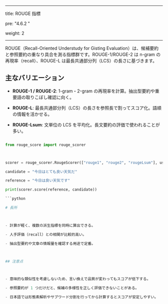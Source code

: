 ﻿---

title: ROUGE 指標

pre: "4.6.2 "

weight: 2

---



ROUGE（Recall-Oriented Understudy for Gisting Evaluation）は、候補要約と参照要約の重なり具合を測る指標群です。ROUGE-1/ROUGE-2 は n-gram の再現率（recall）、ROUGE-L は最長共通部分列（LCS）の長さに基づきます。



## 主なバリエーション



- **ROUGE-1 / ROUGE-2**: 1-gram・2-gram の再現率を計算。抽出型要約や重要語の取りこぼし確認に向く。

- **ROUGE-L**: 最長共通部分列（LCS）の長さを参照長で割ってスコア化。語順の情報を活かせる。

- **ROUGE-Lsum**: 文単位の LCS を平均化。長文要約の評価で使われることが多い。



```python

from rouge_score import rouge_scorer



scorer = rouge_scorer.RougeScorer(["rouge1", "rouge2", "rougeLsum"], use_stemmer=True)

candidate = "今日はとても良い天気だ"

reference = "今日は良い天気です"

print(scorer.score(reference, candidate))

```python

# 長所



- 計算が軽く、複数の派生指標を同時に算出できる。

- 人手評価（recall）との相関が比較的高い。

- 抽出型要約や文章の情報量を確認する用途で定番。



## 注意点



- 意味的な類似性を考慮しないため、言い換えで品質が変わってもスコアが低下する。

- 参照要約が 1 つだけだと、候補の多様性を正しく評価できないことがある。

- 日本語では形態素解析やサブワード分割を行ってから計算するとスコアが安定しやすい。




